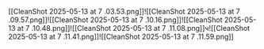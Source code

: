 [[CleanShot 2025-05-13 at 7 .03.53.png]]![[CleanShot 2025-05-13 at 7 .09.57.png]]![[CleanShot 2025-05-13 at 7 .10.16.png]]![[CleanShot 2025-05-13 at 7 .10.48.png]]![[CleanShot 2025-05-13 at 7 .11.08.png]]ч![[CleanShot 2025-05-13 at 7 .11.41.png]]![[CleanShot 2025-05-13 at 7 .11.59.png]]